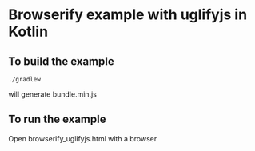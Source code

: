 # Browserify example with uglifyjs in Kotlin

## To build the example
```
./gradlew 
```
will generate bundle.min.js

## To run the example 
Open browserify_uglifyjs.html with a browser